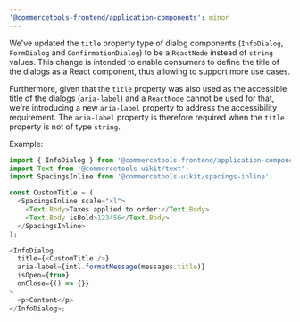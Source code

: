 ```yaml
---
'@commercetools-frontend/application-components': minor
---
```


We've updated the `title` property type of dialog components (`InfoDialog`, `FormDialog` and `ConfirmationDialog`) to be a `ReactNode` instead of `string` values.
This change is intended to enable consumers to define the title of the dialogs as a React component, thus allowing to support more use cases.

Furthermore, given that the `title` property was also used as the accessible title of the dialogs (`aria-label`) and a `ReactNode` cannot be used for that, we're introducing a new `aria-label` property to address the accessibility requirement.
The `aria-label` property is therefore required when the `title` property is not of type `string`.

Example:

```js
import { InfoDialog } from '@commercetools-frontend/application-components';
import Text from '@commercetools-uikit/text';
import SpacingsInline from '@commercetools-uikit/spacings-inline';

const CustomTitle = (
  <SpacingsInline scale="xl">
    <Text.Body>Taxes applied to order:</Text.Body>
    <Text.Body isBold>123456</Text.Body>
  </SpacingsInline>
);

<InfoDialog
  title={<CustomTitle />}
  aria-label={intl.formatMessage(messages.title)}
  isOpen={true}
  onClose={() => {}}
>
  <p>Content</p>
</InfoDialog>;
```
